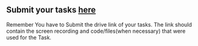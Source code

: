 ## Submit your tasks [here](https://forms.gle/p6SetKhsHM5TuJ7t6)

Remember You have to Submit the drive link of your tasks. The link should contain the screen recording and code/files(when necessary) that were used for the Task.

